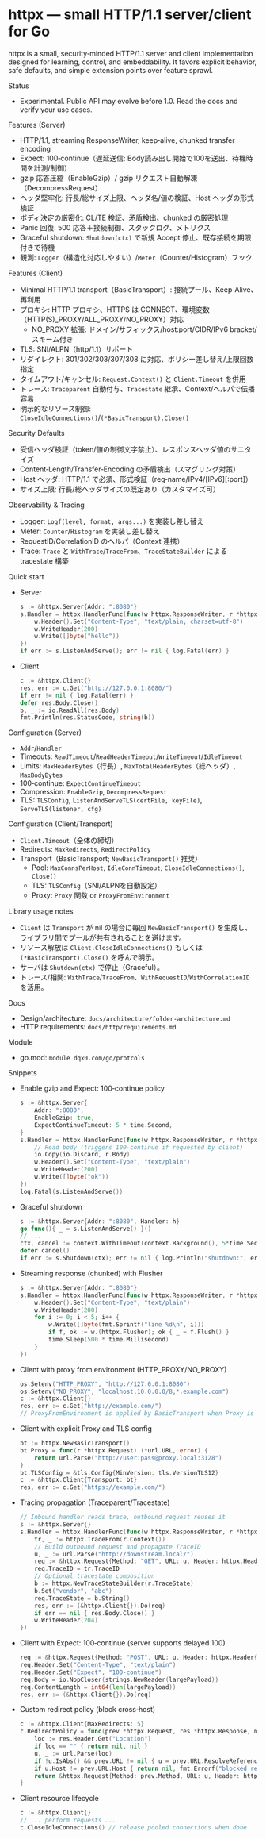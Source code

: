 httpx — small HTTP/1.1 server/client for Go
==========================================

httpx is a small, security‑minded HTTP/1.1 server and client implementation
designed for learning, control, and embeddability. It favors explicit behavior,
safe defaults, and simple extension points over feature sprawl.

Status
- Experimental. Public API may evolve before 1.0. Read the docs and verify your use cases.

Features (Server)
- HTTP/1.1, streaming ResponseWriter, keep‑alive, chunked transfer encoding
- Expect: 100‑continue（遅延送信: Body読み出し開始で100を送出、待機時間を計測/制御）
- gzip 応答圧縮（EnableGzip）/ gzip リクエスト自動解凍（DecompressRequest）
- ヘッダ堅牢化: 行長/総サイズ上限、ヘッダ名/値の検証、Host ヘッダの形式検証
- ボディ決定の厳密化: CL/TE 検証、矛盾検出、chunked の厳密処理
- Panic 回復: 500 応答＋接続制御、スタックログ、メトリクス
- Graceful shutdown: `Shutdown(ctx)` で新規 Accept 停止、既存接続を期限付きで待機
- 観測: `Logger`（構造化対応しやすい）/`Meter`（Counter/Histogram）フック

Features (Client)
- Minimal HTTP/1.1 transport（BasicTransport）: 接続プール、Keep‑Alive、再利用
- プロキシ: HTTP プロキシ、HTTPS は CONNECT、環境変数（HTTP(S)_PROXY/ALL_PROXY/NO_PROXY）対応
  - NO_PROXY 拡張: ドメイン/サフィックス/host:port/CIDR/IPv6 bracket/スキーム付き
- TLS: SNI/ALPN（http/1.1）サポート
- リダイレクト: 301/302/303/307/308 に対応、ポリシー差し替え/上限回数指定
- タイムアウト/キャンセル: `Request.Context()` と `Client.Timeout` を併用
- トレース: `Traceparent` 自動付与、`Tracestate` 継承、Context/ヘルパで伝播容易
- 明示的なリソース制御: `CloseIdleConnections()`/`(*BasicTransport).Close()`

Security Defaults
- 受信ヘッダ検証（token/値の制御文字禁止）、レスポンスヘッダ値のサニタイズ
- Content‑Length/Transfer‑Encoding の矛盾検出（スマグリング対策）
- Host ヘッダ: HTTP/1.1 で必須、形式検証（reg‑name/IPv4/[IPv6][:port]）
- サイズ上限: 行長/総ヘッダサイズの既定あり（カスタマイズ可）

Observability & Tracing
- Logger: `Logf(level, format, args...)` を実装し差し替え
- Meter: `Counter`/`Histogram` を実装し差し替え
- RequestID/CorrelationID のヘルパ（Context 連携）
- Trace: `Trace` と `WithTrace`/`TraceFrom`、`TraceStateBuilder` による tracestate 構築

Quick start
- Server
  ```go
  s := &httpx.Server{Addr: ":8080"}
  s.Handler = httpx.HandlerFunc(func(w httpx.ResponseWriter, r *httpx.Request) {
      w.Header().Set("Content-Type", "text/plain; charset=utf-8")
      w.WriteHeader(200)
      w.Write([]byte("hello"))
  })
  if err := s.ListenAndServe(); err != nil { log.Fatal(err) }
  ```

- Client
  ```go
  c := &httpx.Client{}
  res, err := c.Get("http://127.0.0.1:8080/")
  if err != nil { log.Fatal(err) }
  defer res.Body.Close()
  b, _ := io.ReadAll(res.Body)
  fmt.Println(res.StatusCode, string(b))
  ```

Configuration (Server)
- `Addr`/`Handler`
- Timeouts: `ReadTimeout`/`ReadHeaderTimeout`/`WriteTimeout`/`IdleTimeout`
- Limits: `MaxHeaderBytes`（行長）, `MaxTotalHeaderBytes`（総ヘッダ）, `MaxBodyBytes`
- 100‑continue: `ExpectContinueTimeout`
- Compression: `EnableGzip`, `DecompressRequest`
- TLS: `TLSConfig`, `ListenAndServeTLS(certFile, keyFile)`, `ServeTLS(listener, cfg)`

Configuration (Client/Transport)
- `Client.Timeout`（全体の締切）
- Redirects: `MaxRedirects`, `RedirectPolicy`
- Transport（BasicTransport; `NewBasicTransport()` 推奨）
  - Pool: `MaxConnsPerHost`, `IdleConnTimeout`, `CloseIdleConnections()`, `Close()`
  - TLS: `TLSConfig`（SNI/ALPNを自動設定）
  - Proxy: `Proxy` 関数 or `ProxyFromEnvironment`

Library usage notes
- `Client` は `Transport` が nil の場合に毎回 `NewBasicTransport()` を生成し、
  ライブラリ間でプールが共有されることを避けます。
- リソース解放は `Client.CloseIdleConnections()` もしくは `(*BasicTransport).Close()` を呼んで明示。
- サーバは `Shutdown(ctx)` で停止（Graceful）。
- トレース/相関: `WithTrace`/`TraceFrom`、`WithRequestID`/`WithCorrelationID` を活用。

Docs
- Design/architecture: `docs/architecture/folder-architecture.md`
- HTTP requirements: `docs/http/requirements.md`

Module
- go.mod: `module dqx0.com/go/protcols`

Snippets
- Enable gzip and Expect: 100‑continue policy
  ```go
  s := &httpx.Server{
      Addr: ":8080",
      EnableGzip: true,
      ExpectContinueTimeout: 5 * time.Second,
  }
  s.Handler = httpx.HandlerFunc(func(w httpx.ResponseWriter, r *httpx.Request) {
      // Read body (triggers 100-continue if requested by client)
      io.Copy(io.Discard, r.Body)
      w.Header().Set("Content-Type", "text/plain")
      w.WriteHeader(200)
      w.Write([]byte("ok"))
  })
  log.Fatal(s.ListenAndServe())
  ```

- Graceful shutdown
  ```go
  s := &httpx.Server{Addr: ":8080", Handler: h}
  go func(){ _ = s.ListenAndServe() }()
  // ...
  ctx, cancel := context.WithTimeout(context.Background(), 5*time.Second)
  defer cancel()
  if err := s.Shutdown(ctx); err != nil { log.Println("shutdown:", err) }
  ```

- Streaming response (chunked) with Flusher
  ```go
  s := &httpx.Server{Addr: ":8080"}
  s.Handler = httpx.HandlerFunc(func(w httpx.ResponseWriter, r *httpx.Request) {
      w.Header().Set("Content-Type", "text/plain")
      w.WriteHeader(200)
      for i := 0; i < 5; i++ {
          w.Write([]byte(fmt.Sprintf("line %d\n", i)))
          if f, ok := w.(httpx.Flusher); ok { _ = f.Flush() }
          time.Sleep(500 * time.Millisecond)
      }
  })
  ```

- Client with proxy from environment (HTTP_PROXY/NO_PROXY)
  ```go
  os.Setenv("HTTP_PROXY", "http://127.0.0.1:8080")
  os.Setenv("NO_PROXY", "localhost,10.0.0.0/8,*.example.com")
  c := &httpx.Client{}
  res, err := c.Get("http://example.com/")
  // ProxyFromEnvironment is applied by BasicTransport when Proxy is nil.
  ```

- Client with explicit Proxy and TLS config
  ```go
  bt := httpx.NewBasicTransport()
  bt.Proxy = func(r *httpx.Request) (*url.URL, error) {
      return url.Parse("http://user:pass@proxy.local:3128")
  }
  bt.TLSConfig = &tls.Config{MinVersion: tls.VersionTLS12}
  c := &httpx.Client{Transport: bt}
  res, err := c.Get("https://example.com/")
  ```

- Tracing propagation (Traceparent/Tracestate)
  ```go
  // Inbound handler reads trace, outbound request reuses it
  s := &httpx.Server{}
  s.Handler = httpx.HandlerFunc(func(w httpx.ResponseWriter, r *httpx.Request) {
      tr, _ := httpx.TraceFrom(r.Context())
      // Build outbound request and propagate TraceID
      u, _ := url.Parse("http://downstream.local/")
      req := &httpx.Request{Method: "GET", URL: u, Header: httpx.Header{}}
      req.TraceID = tr.TraceID
      // Optional tracestate composition
      b := httpx.NewTraceStateBuilder(r.TraceState)
      b.Set("vendor", "abc")
      req.TraceState = b.String()
      res, err := (&httpx.Client{}).Do(req)
      if err == nil { res.Body.Close() }
      w.WriteHeader(204)
  })
  ```

- Client with Expect: 100‑continue (server supports delayed 100)
  ```go
  req := &httpx.Request{Method: "POST", URL: u, Header: httpx.Header{}}
  req.Header.Set("Content-Type", "text/plain")
  req.Header.Set("Expect", "100-continue")
  req.Body = io.NopCloser(strings.NewReader(largePayload))
  req.ContentLength = int64(len(largePayload))
  res, err := (&httpx.Client{}).Do(req)
  ```

- Custom redirect policy (block cross‑host)
  ```go
  c := &httpx.Client{MaxRedirects: 5}
  c.RedirectPolicy = func(prev *httpx.Request, res *httpx.Response, n int) (*httpx.Request, error) {
      loc := res.Header.Get("Location")
      if loc == "" { return nil, nil }
      u, _ := url.Parse(loc)
      if !u.IsAbs() && prev.URL != nil { u = prev.URL.ResolveReference(u) }
      if u.Host != prev.URL.Host { return nil, fmt.Errorf("blocked redirect to %s", u.Host) }
      return &httpx.Request{Method: prev.Method, URL: u, Header: httpx.Header{}}, nil
  }
  ```

- Client resource lifecycle
  ```go
  c := &httpx.Client{}
  // ... perform requests ...
  c.CloseIdleConnections() // release pooled connections when done
  ```

